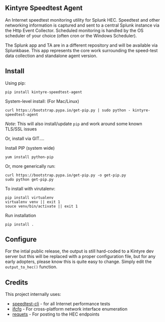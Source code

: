 Kintyre Speedtest Agent
-----------------------

An Internet speedtest monitoring utility for Splunk HEC.  Speedtest and other networking information
is captured and sent to a central Splunk instance via the Http Event Collector.  Scheduled
monitoring is handled by the OS scheduler of your choice (often cron or the Windows Scheduler).

The Splunk app and TA are in a different repository and will be available via Splunkbase.  This
app represents the core work surrounding the speed-test data collection and standalone agent
version.


Install
-------


Using pip:

    pip install kintyre-speedtest-agent

System-level install:  (For Mac/Linux)

    curl https://bootstrap.pypa.io/get-pip.py | sudo python - kintyre-speedtest-agent

_Note_: This will also install/update `pip` and work around some known TLS/SSL issues


Or, install via GIT....

Install PIP (system wide)

    yum install python-pip

Or, more generically run:

    curl https://bootstrap.pypa.io/get-pip.py -o get-pip.py
    sudo python get-pip.py


To install with virutalenv:

    pip install virtualenv
    virtualenv venv || exit 1
    souce venv/bin/activate || exit 1

Run installation

    pip install .



Configure
---------

For the intial public release, the output is still hard-coded to a Kintyre dev server but this will
be replaced with a proper configuration file, but for any early adopters, please know this is quite
easy to change.  Simply edit the `output_to_hec()` function.



Credits
-------

This project internally uses:

 * [speedtest-cli](https://github.com/sivel/speedtest-cli) - for all Internet performance tests
 * [ifcfg](https://github.com/ftao/python-ifcfg) - For cross-platform network interface enumeration
 * [requets](http://docs.python-requests.org/en/master/) - For posting to the HEC endpoints
